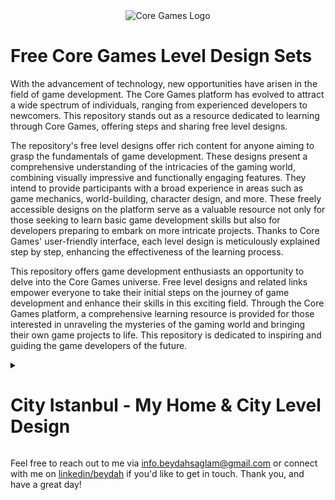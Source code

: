 <div align="center">
  <img src="https://www.coregames.com/img/logo/flat/core-logo.webp" alt="Core Games Logo" max-width: 100%; height: auto;>
</div>

# Free Core Games Level Design Sets

With the advancement of technology, new opportunities have arisen in the field of game development. The Core Games platform has evolved to attract a wide spectrum of individuals, ranging from experienced developers to newcomers. This repository stands out as a resource dedicated to learning through Core Games, offering steps and sharing free level designs.

The repository's free level designs offer rich content for anyone aiming to grasp the fundamentals of game development. These designs present a comprehensive understanding of the intricacies of the gaming world, combining visually impressive and functionally engaging features. They intend to provide participants with a broad experience in areas such as game mechanics, world-building, character design, and more.
These freely accessible designs on the platform serve as a valuable resource not only for those seeking to learn basic game development skills but also for developers preparing to embark on more intricate projects. Thanks to Core Games' user-friendly interface, each level design is meticulously explained step by step, enhancing the effectiveness of the learning process.

This repository offers game development enthusiasts an opportunity to delve into the Core Games universe. Free level designs and related links empower everyone to take their initial steps on the journey of game development and enhance their skills in this exciting field. Through the Core Games platform, a comprehensive learning resource is provided for those interested in unraveling the mysteries of the gaming world and bringing their own game projects to life. This repository is dedicated to inspiring and guiding the game developers of the future.

<details>
<summary><h1>City Istanbul - My Home & City Level Design</h1></summary>
<div align="center">
  <img src="https://manticoreprod-ms.azureedge.net/screenshots/3b5bdc25bc224a738e96d49ee5da3655_2_7XmHlD4J28Sb9zymK0HEIR_814A98F6CD55BDA2F3F4AB02F77B2E33F7C3763A.jpg" alt="Core Games" max-width: 100%; height: auto;>
</div>

## Summary

I'm an experienced programmer skilled in C and C++, currently learning game design and programming with Core Games. I've designed a virtual world including my house, streets, buildings, cars, NPCs, and weapons. This project enhances my programming and design abilities, aiming for an immersive gaming experience.

Through this journey, I'm advancing my skills in level design and game programming using Core Games, excited to create more projects ahead. Feel free to explore and get inspired by my game's design. Your feedback is highly appreciated!

This hands-on experience allows me to delve deeper into the world of game development, combining my programming background with creative design. I look forward to the challenges and discoveries that lie ahead, as I continue refining my expertise and contributing to the world of gaming.
  
[Click For More](https://www.web-linki.com)
</details>

Feel free to reach out to me via [info.beydahsaglam@gmail.com](mailto:info.beydahsaglam@gmail.com) or connect with me on [linkedin/beydah](https://www.linkedin.com/in/beydah/) if you'd like to get in touch.
Thank you, and have a great day!
